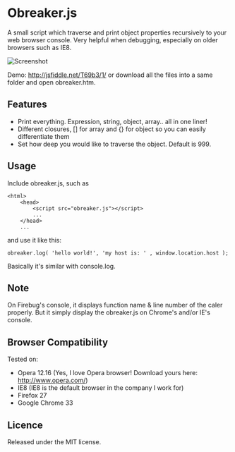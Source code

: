 Obreaker.js
===========
A small script which traverse and print object properties recursively to your web browser console. Very helpful when debugging, especially on older browsers such as IE8.

![Screenshot](https://raw.githubusercontent.com/isteven/obreaker/master/screenshot.jpg)

Demo: http://jsfiddle.net/T69b3/1/ or download all the files into a same folder and open obreaker.htm.

Features
--
  - Print everything. Expression, string, object, array.. all in one liner!
  - Different closures, [] for array and {} for object so you can easily differentiate them
  - Set how deep you would like to traverse the object. Default is 999.
  
Usage
--
Include obreaker.js, such as

    <html>
        <head>
            <script src="obreaker.js"></script>
            ...
        </head>
        ...


and use it like this:

    obreaker.log( 'hello world!', 'my host is: ' , window.location.host );

Basically it's similar with console.log.

Note
--
On Firebug's console, it displays function name & line number of the caler properly. But it simply display the obreaker.js on Chrome's and/or IE's console.

Browser Compatibility
--
Tested on:
- Opera 12.16 (Yes, I love Opera browser! Download yours here: http://www.opera.com/)
- IE8 (IE8 is the default browser in the company I work for)
- Firefox 27
- Google Chrome 33

Licence
--
Released under the MIT license.

